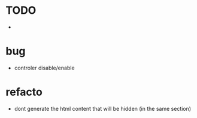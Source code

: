 TODO
=====

 -

bug
===

 - controler disable/enable


refacto
=======

 - dont generate the html content that will be hidden (in the same section)
